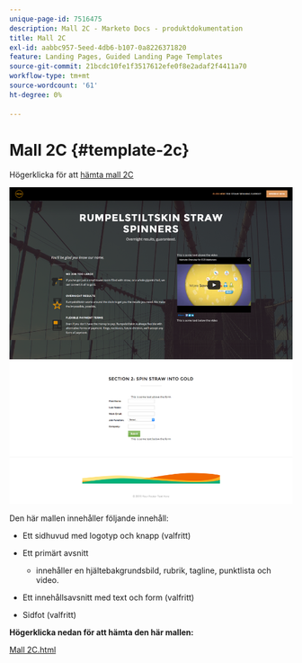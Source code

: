 ```yaml
---
unique-page-id: 7516475
description: Mall 2C - Marketo Docs - produktdokumentation
title: Mall 2C
exl-id: aabbc957-5eed-4db6-b107-0a8226371820
feature: Landing Pages, Guided Landing Page Templates
source-git-commit: 21bcdc10fe1f3517612efe0f8e2adaf2f4411a70
workflow-type: tm+mt
source-wordcount: '61'
ht-degree: 0%

---
```


# Mall 2C {#template-2c}

Högerklicka för att [hämta mall 2C](https://experienceleague.adobe.com/landing/marketo/lp-templates/template-2c.html?lang=sv-SE)

![](assets/image2015-6-4-9-3a31-3a46.png)

Den här mallen innehåller följande innehåll:

* Ett sidhuvud med logotyp och knapp (valfritt)
* Ett primärt avsnitt

   * innehåller en hjältebakgrundsbild, rubrik, tagline, punktlista och video.

* Ett innehållsavsnitt med text och form (valfritt)
* Sidfot (valfritt)

**Högerklicka nedan för att hämta den här mallen:**

[Mall 2C.html](https://experienceleague.adobe.com/landing/marketo/lp-templates/template-2c.html?lang=sv-SE)
